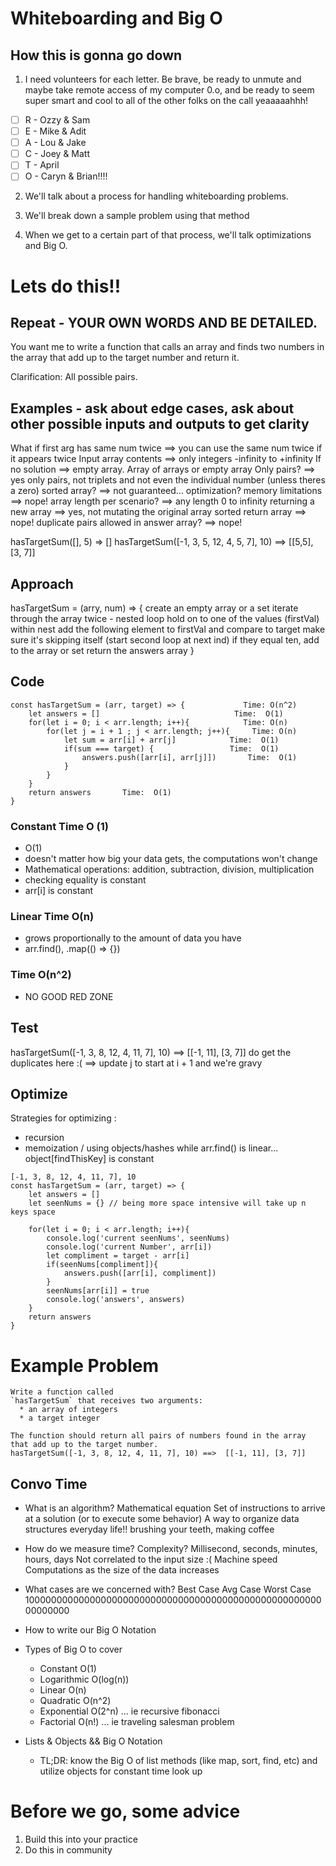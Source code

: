 # Whiteboarding and Big O

## How this is gonna go down
1. I need volunteers for each letter. Be brave, be ready to unmute and maybe take remote access of my computer 0.o, and be ready to seem super smart and cool to all of the other folks on the call yeaaaaahhh!
- [ ] R - Ozzy & Sam
- [ ] E - Mike & Adit
- [ ] A - Lou & Jake 
- [ ] C - Joey & Matt
- [ ] T - April 
- [ ] O - Caryn & Brian!!!!

2. We'll talk about a process for handling whiteboarding problems.

3. We'll break down a sample problem using that method

4. When we get to a certain part of that process, we'll talk optimizations and Big O. 




# Lets do this!!

## Repeat - YOUR OWN WORDS AND BE DETAILED. 
You want me to write a function that calls an array and 
finds two numbers in the array that add up to the target number and return it.

Clarification: All possible pairs.

## Examples - ask about edge cases, ask about other possible inputs and outputs to get clarity
What if first arg has same num twice ==> you can use the same num twice if it appears twice
Input array contents ==> only integers -infinity to +infinity
If no solution ==> empty array. Array of arrays or empty array
Only pairs? ==> yes only pairs, not triplets and not even the individual number (unless theres a zero)
sorted array? ==> not guaranteed... optimization? 
memory limitations ==> nope!
array length per scenario? ==> any length 0 to infinity
returning a new array ==> yes, not mutating the original array
sorted return array ==> nope!
duplicate pairs allowed in answer array? ==> nope!

hasTargetSum([], 5) => []
hasTargetSum([-1, 3, 5, 12, 4, 5, 7], 10) ==>  [[5,5], [3, 7]]


## Approach 
hasTargetSum = (arry, num) => {
    create an empty array or a set 
    iterate through the array twice - nested loop
    hold on to one of the values  (firstVal)
    within nest add the following element to firstVal and compare to target
        make sure it's skipping itself (start second loop at next ind)
    if they equal ten, add to the array or set
    return the answers array
}


## Code
```
const hasTargetSum = (arr, target) => {             Time: O(n^2)   
    let answers = []                              Time:  O(1)     
    for(let i = 0; i < arr.length; i++){            Time: O(n)
        for(let j = i + 1 ; j < arr.length; j++){     Time: O(n)
            let sum = arr[i] + arr[j]            Time:  O(1)  
            if(sum === target) {                 Time:  O(1)  
                answers.push([arr[i], arr[j]])       Time:  O(1)  
            }
        }
    }
    return answers       Time:  O(1)  
}
```

### Constant Time O (1)
- O(1)
- doesn't matter how big your data gets, the computations won't change
- Mathematical operations: addition, subtraction, division, multiplication
- checking equality is constant 
- arr[i] is constant 

### Linear Time O(n)
- grows proportionally to the amount of data you have
- arr.find(), .map(() => {})

###  Time O(n^2)
- NO GOOD RED ZONE

## Test
hasTargetSum([-1, 3, 8, 12, 4, 11, 7], 10) ==>  [[-1, 11], [3, 7]]
do get the duplicates here :(  ==> update j to start at i + 1 and we're gravy 



## Optimize
Strategies for optimizing : 
- recursion
- memoization / using objects/hashes
while arr.find() is linear... object[findThisKey] is constant

```
[-1, 3, 8, 12, 4, 11, 7], 10
const hasTargetSum = (arr, target) => {            
    let answers = [] 
    let seenNums = {} // being more space intensive will take up n keys space

    for(let i = 0; i < arr.length; i++){ 
        console.log('current seenNums', seenNums)
        console.log('current Number', arr[i])
        let compliment = target - arr[i]
        if(seenNums[compliment]){
            answers.push([arr[i], compliment])
        }
        seenNums[arr[i]] = true   
        console.log('answers', answers)      
    }
    return answers        
}
```




# Example Problem
```
Write a function called
`hasTargetSum` that receives two arguments:
  * an array of integers
  * a target integer

The function should return all pairs of numbers found in the array that add up to the target number.
hasTargetSum([-1, 3, 8, 12, 4, 11, 7], 10) ==>  [[-1, 11], [3, 7]]

```



## Convo Time
- What is an algorithm? 
Mathematical equation 
Set of instructions to arrive at a solution (or to execute some behavior)
A way to organize data structures 
everyday life!! brushing your teeth, making coffee 











- How do we measure time? Complexity? 
Millisecond, seconds, minutes, hours, days
Not correlated to the input size :(
Machine speed 
Computations as the size of the data increases 







- What cases are we concerned with?
Best Case
Avg Case 
Worst Case    10000000000000000000000000000000000000000000000000000000000000 





- How to write our Big O Notation 
- Types of Big O to cover 
  - Constant O(1) 
  - Logarithmic O(log(n))
  - Linear O(n) 
  - Quadratic O(n^2) 
  - Exponential O(2^n) 
    ... ie recursive fibonacci 
  - Factorial O(n!) 
    ... ie traveling salesman problem



- Lists & Objects && Big O Notation
  - TL;DR: know the Big O of list methods (like map, sort, find, etc) and utilize objects for constant time look up


# Before we go, some advice
1. Build this into your practice 
2. Do this in community 

